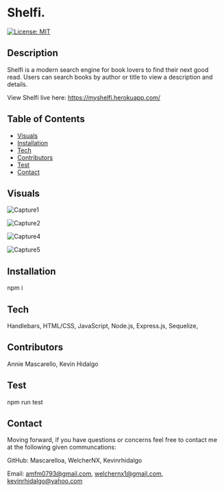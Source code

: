 # Shelfi.
  [![License: MIT](https://img.shields.io/badge/License-MIT-yellow.svg)](https://opensource.org/licenses/MIT)

## Description 
Shelfi is a modern search engine for book lovers to find their next good read. Users can search books by author or title to view a description and details. 

View Shelfi live here: https://myshelfi.herokuapp.com/


  ## Table of Contents
  * [Visuals](#visuals)
  * [Installation](#installation)
  * [Tech](#tech)
  * [Contributors](#contributors)
  * [Test](#test)
  * [Contact](#contact)

  ## Visuals
![Capture1](https://user-images.githubusercontent.com/75543740/117880024-9ffce180-b275-11eb-9353-d2b9b03c96eb.PNG)

![Capture2](https://user-images.githubusercontent.com/75543740/117880027-a1c6a500-b275-11eb-862c-5a072002c5a9.PNG)

![Capture4](https://user-images.githubusercontent.com/75543740/117880034-a1c6a500-b275-11eb-95dd-87951ce72524.PNG)

![Capture5](https://user-images.githubusercontent.com/75543740/117880037-a25f3b80-b275-11eb-81ec-a5f202e3d64d.PNG)
  
  ## Installation
  npm i
  
  ## Tech
  Handlebars, HTML/CSS, JavaScript, Node.js, Express.js, Sequelize, 
    
  ## Contributors
  Annie Mascarello, Kevin Hidalgo
  
  ## Test
  npm run test
  
  ## Contact
  Moving forward, if you have questions or concerns feel free to contact me at the following given communcations: 

  GitHub: 
  Mascarelloa, WelcherNX, Kevinrhidalgo  

  Email:
  amfm0793@gmail.com, welchernx1@gmail.com, kevinrhidalgo@yahoo.com  


 
  

  
